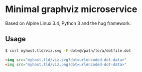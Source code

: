 # Minimal graphviz microservice

Based on Alpine Linux 3.4, Python 3 and the hug framework.

## Usage

```bash
$ curl myhost.tld/viz.svg -F dot=@/path/to/a/dotfile.dot
```

```html
<img src="myhost.tld/viz.svg?dot=urlencoded-dot-data>"
<img src="myhost.tld/viz.png?dot=urlencoded-dot-data>"
```
